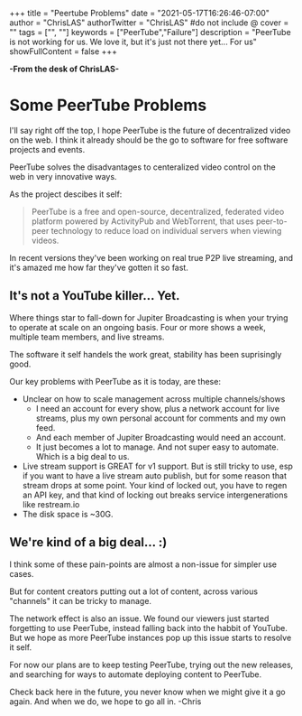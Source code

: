 +++
title = "Peertube Problems"
date = "2021-05-17T16:26:46-07:00"
author = "ChrisLAS"
authorTwitter = "ChrisLAS" #do not include @
cover = ""
tags = ["", ""]
keywords = ["PeerTube","Failure"]
description = "PeerTube is not working for us. We love it, but it's just not there yet... For us"
showFullContent = false
+++

**-From the desk of ChrisLAS-**

# Some PeerTube Problems

I'll say right off the top, I hope PeerTube is the future of decentralized video on the web. I think it already should be the go to software for free software projects and events.

PeerTube solves the disadvantages to centeralized video control on the web in very innovative ways.

As the project descibes it self:

> PeerTube is a free and open-source, decentralized, federated video platform powered by ActivityPub and WebTorrent, that uses peer-to-peer technology to reduce load on individual servers when viewing videos.

In recent versions they've been working on real true P2P live streaming, and it's amazed me how far they've gotten it so fast.



## It's not a YouTube killer... Yet.

Where things star to fall-down for Jupiter Broadcasting is when your trying to operate at scale on an ongoing basis. Four or more shows a week, multiple team members, and live streams.

The software it self handels the work great, stability has been suprisingly good.


Our key problems with PeerTube as it is today, are these:

+ Unclear on how to scale management across multiple channels/shows
	+ I need an account for every show, plus a network account for live streams, plus my own personal account for comments and my own feed.
	+ And each member of Jupiter Broadcasting would need an account.
	+ It just becomes a lot to manage. And not super easy to automate. Which is a big deal to us.
+ Live stream support is GREAT for v1 support. But is still tricky to use, esp if you want to have a live stream auto publish, but for some reason that stream drops at some point. Your kind of locked out, you have to regen an API key, and that kind of locking out breaks service intergenerations like restream.io
+ The disk space is ~30G.

## We're kind of a big deal... :)

I think some of these pain-points are almost a non-issue for simpler use cases.

But for content creators putting out a lot of content, across various "channels" it can be tricky to manage.

The network effect is also an issue. We found our viewers just started forgetting to use PeerTube, instead falling back into the habbit of YouTube. But we hope as more PeerTube instances pop up this issue starts to resolve it self.

For now our plans are to keep testing PeerTube, trying out the new releases, and searching for ways to automate deploying content to PeerTube.

Check back here in the future, you never know when we might give it a go again. And when we do, we hope to go all in.
-Chris
